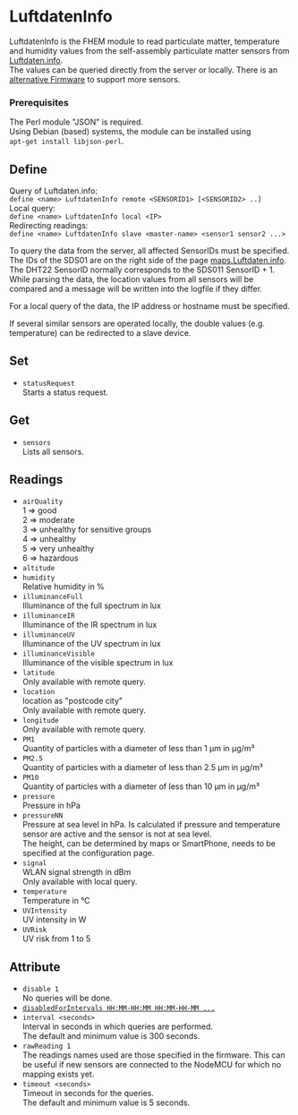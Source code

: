 <span id="LuftdatenInfo"></span>
# LuftdatenInfo
  LuftdatenInfo is the FHEM module to read particulate matter, temperature and humidity values from the self-assembly particulate matter sensors from [Luftdaten.info](Luftdaten.info).  
  The values can be queried directly from the server or locally.
  There is an [alternative Firmware](forum.fhem.de/index.php/topic,73879) to support more sensors.

### Prerequisites
  The Perl module "JSON" is required.  
  Using Debian (based) systems, the module can be installed using  
  `apt-get install libjson-perl`.

<span id="LuftdatenInfodefine"></span>
## Define
  Query of Luftdaten.info:  
  `define <name> LuftdatenInfo remote <SENSORID1> [<SENSORID2> ..]`  
  Local query:  
  `define <name> LuftdatenInfo local <IP>`  
  Redirecting readings:  
  `define <name> LuftdatenInfo slave <master-name> <sensor1 sensor2 ...>`

  To query the data from the server, all affected SensorIDs must be specified. The IDs of the SDS01 are on the right side of the page [maps.Luftdaten.info](maps.Luftdaten.info). The DHT22 SensorID normally corresponds to the SDS011 SensorID + 1.  
  While parsing the data, the location values from all sensors will be compared and a message will be written into the logfile if they differ.  

  For a local query of the data, the IP address or hostname must be specified.

  If several similar sensors are operated locally, the double values (e.g. temperature) can be redirected to a slave device.

<span id="LuftdatenInfoset"></span>
## Set
  - `statusRequest`  
    Starts a status request.

<span id="LuftdatenInfoget"></span>
## Get
  - `sensors`  
    Lists all sensors.

<span id="LuftdatenInforeadings"></span>
## Readings
  - `airQuality`  
    1 =\> good  
    2 =\> moderate  
    3 =\> unhealthy for sensitive groups  
    4 =\> unhealthy  
    5 =\> very unhealthy  
    6 =\> hazardous  
  - `altitude`  
  - `humidity`  
    Relative humidity in %
  - `illuminanceFull`  
    Illuminance of the full spectrum in lux
  - `illuminanceIR`  
    Illuminance of the IR spectrum in lux
  - `illuminanceUV`  
    Illuminance of the UV spectrum in lux
  - `illuminanceVisible`  
    Illuminance of the visible spectrum in lux
  - `latitude`  
    Only available with remote query.
  - `location`  
    location as "postcode city"  
    Only available with remote query.
  - `longitude`  
    Only available with remote query.
  - `PM1`  
    Quantity of particles with a diameter of less than 1 μm in μg/m³
  - `PM2.5`  
    Quantity of particles with a diameter of less than 2.5 μm in μg/m³
  - `PM10`  
    Quantity of particles with a diameter of less than 10 μm in μg/m³
  - `pressure`  
    Pressure in hPa
  - `pressureNN`  
    Pressure at sea level in hPa.
    Is calculated if pressure and temperature sensor are active and the sensor is not at sea level.  
    The height, can be determined by maps or SmartPhone, needs to be specified at the configuration page.
  - `signal`  
    WLAN signal strength in dBm  
    Only available with local query.
  - `temperature`  
    Temperature in °C
  - `UVIntensity`  
    UV intensity in W
  - `UVRisk`  
    UV risk from 1 to 5

<span id="LuftdatenInfoattr"></span>
## Attribute
  - `disable 1`  
    No queries will be done.
  - [`disabledForIntervals HH:MM-HH:MM HH:MM-HH-MM ...`](#disabledForIntervals)
  - `interval <seconds>`  
    Interval in seconds in which queries are performed.  
    The default and minimum value is 300 seconds.
  - `rawReading 1`  
    The readings names used are those specified in the firmware. This can be useful if new sensors are connected to the NodeMCU for which no mapping exists yet.
  - `timeout <seconds>`  
    Timeout in seconds for the queries.  
    The default and minimum value is 5 seconds.
